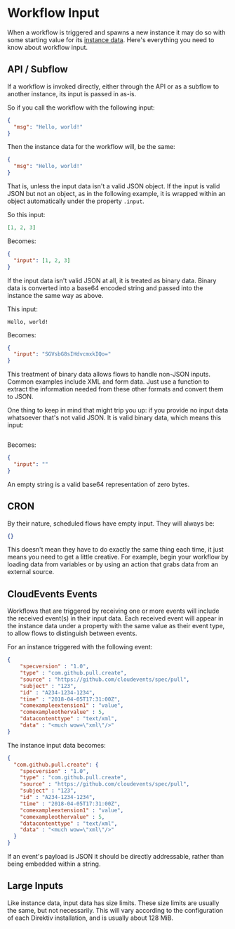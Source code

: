 # Workflow Input

When a workflow is triggered and spawns a new instance it may do so with some starting value for its [instance data](./instance-data.md). Here's everything you need to know about workflow input. 

## API / Subflow

If a workflow is invoked directly, either through the API or as a subflow to another instance, its input is passed in as-is. 

So if you call the workflow with the following input:

```json
{
  "msg": "Hello, world!"
}
```

Then the instance data for the workflow will, be the same:

```json
{
  "msg": "Hello, world!"
}
```

That is, unless the input data isn't a valid JSON object. If the input is valid JSON but not an object, as in the following example, it is wrapped within an object automatically under the property `.input`. 

So this input:

```json
[1, 2, 3]
```

Becomes:

```json
{
  "input": [1, 2, 3]
}
```

If the input data isn't valid JSON at all, it is treated as binary data. Binary data is converted into a base64 encoded string and passed into the instance the same way as above.

This input:

```
Hello, world!
```

Becomes:

```json
{
  "input": "SGVsbG8sIHdvcmxkIQo="
}
```

This treatment of binary data allows flows to handle non-JSON inputs. Common examples include XML and form data. Just use a function to extract the information needed from these other formats and convert them to JSON.

One thing to keep in mind that might trip you up: if you provide no input data whatsoever that's not valid JSON. It is valid binary data, which means this input:

```
```

Becomes:

```json
{
  "input": ""
}
```

An empty string is a valid base64 representation of zero bytes.

## CRON

By their nature, scheduled flows have empty input. They will always be:

```json
{}
```

This doesn't mean they have to do exactly the same thing each time, it just means you need to get a little creative. For example, begin your workflow by loading data from variables or by using an action that grabs data from an external source.

## CloudEvents Events

Workflows that are triggered by receiving one or more events will include the received event(s) in their input data. Each received event will appear in the instance data under a property with the same value as their event type, to allow flows to distinguish between events.

For an instance triggered with the following event:

```json
{
    "specversion" : "1.0",
    "type" : "com.github.pull.create",
    "source" : "https://github.com/cloudevents/spec/pull",
    "subject" : "123",
    "id" : "A234-1234-1234",
    "time" : "2018-04-05T17:31:00Z",
    "comexampleextension1" : "value",
    "comexampleothervalue" : 5,
    "datacontenttype" : "text/xml",
    "data" : "<much wow=\"xml\"/>"
}
```

The instance input data becomes:

```json
{
  "com.github.pull.create": {
    "specversion" : "1.0",
    "type" : "com.github.pull.create",
    "source" : "https://github.com/cloudevents/spec/pull",
    "subject" : "123",
    "id" : "A234-1234-1234",
    "time" : "2018-04-05T17:31:00Z",
    "comexampleextension1" : "value",
    "comexampleothervalue" : 5,
    "datacontenttype" : "text/xml",
    "data" : "<much wow=\"xml\"/>"
  }
}
```

If an event's payload is JSON it should be directly addressable, rather than being embedded within a string.

## Large Inputs

Like instance data, input data has size limits. These size limits are usually the same, but not necessarily. This will vary according to the configuration of each Direktiv installation, and is usually about 128 MiB. 
